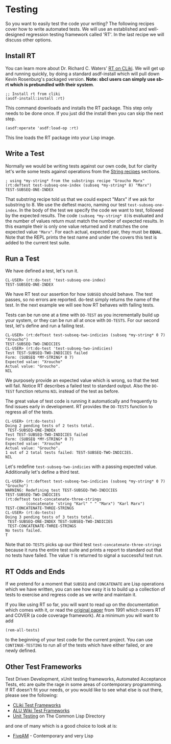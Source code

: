 # Testing

So you want to easily test the code your writing? The following recipes
cover how to write automated tests. We will use an established and
well-designed regression testing framework called 'RT'. In the last
recipe we will discuss other options.

## Install RT

You can learn more about Dr. Richard C. Waters' [RT on
CLiki](http://www.cliki.net/RT). We will get up and running quickly, by
doing a standard asdf-install which will pull down Kevin Rosenburg's
packaged version. **Note: sbcl users can simply use sb-rt which is
prebundled with their system**.

    ;; Install rt from cliki 
    (asdf-install:install :rt)

This command downloads and installs the RT package. This step only needs
to be done once. If you just did the install then you can skip the next
step.

    (asdf:operate 'asdf:load-op :rt)

This line loads the RT package into your Lisp image.

## Write a Test

Normally we would be writing tests against our own code, but for clarity
let's write some tests against operations from the [String
recipes](strings.html#substrings) sections.

    ; using *my-string* from the substrings recipe "Groucho Marx"
    (rt:deftest test-subseq-one-index (subseq *my-string* 8) "Marx")
    TEST-SUBSEQ-ONE-INDEX

That substring recipe told us that we could expect "Marx" if we ask for
substring to 8. We use the deftest macro, naming our test
`test-subseq-one-index`. In the body of the test we specify the code we
want to test, followed by the expected results. The code
`(subseq *my-string* 8)`is evaluated and the number of values return
must match the number of expected results. In this example their is only
one value returned and it matches the one expected value `"Marx"`. For
each actual, expected pair, they must be **`EQUAL`**. Note that the REPL
prints the test name and under the covers this test is added to the
current test suite.

## Run a Test

We have defined a test, let's run it.

    CL-USER> (rt:do-test 'test-subseq-one-index)
    TEST-SUBSEQ-ONE-INDEX

We have RT test our assertion for how `SUBSEQ` should behave. The test
passes, so no errors are reported. do-test simply returns the name of
the test. In the next example we will see how RT behaves with failing
tests.

Tests can be run one at a time with `DO-TEST` as you incrementally build
up your system, or they can be run all at once with `DO-TESTS`. For our
second test, let's define and run a failing test.

    CL-USER> (rt:deftest test-subseq-two-indicies (subseq *my-string* 0 7) "Xroucho")
    TEST-SUBSEQ-TWO-INDICIES
    CL-USER> (rt:do-test 'test-subseq-two-indicies)
    Test TEST-SUBSEQ-TWO-INDICIES failed
    Form: (SUBSEQ *MY-STRING* 0 7)
    Expected value: "Xroucho"
    Actual value: "Groucho".
    NIL

We purposely provide an expected value which is wrong, so that the test
will fail. Notice RT describes a failed test to standard output. Also
the `DO-TEST` function returns `NIL` instead of the test as before.

The great value of test code is running it automatically and frequently
to find issues early in development. RT provides the `DO-TESTS` function
to regress all of the tests.

    CL-USER> (rt:do-tests)
    Doing 2 pending tests of 2 tests total.
     TEST-SUBSEQ-ONE-INDEX
    Test TEST-SUBSEQ-TWO-INDICIES failed                                                                                                                          
    Form: (SUBSEQ *MY-STRING* 0 7)
    Expected value: "Xroucho"
    Actual value: "Groucho".
    1 out of 2 total tests failed: TEST-SUBSEQ-TWO-INDICIES.
    NIL

Let's redefine `test-subseq-two-indicies` with a passing expected value.
Additionally let's define a third test.

    CL-USER> (rt:deftest test-subseq-two-indicies (subseq *my-string* 0 7) "Groucho")
    WARNING: Redefining test TEST-SUBSEQ-TWO-INDICIES
    TEST-SUBSEQ-TWO-INDICIES
    (rt:deftest test-concatenate-three-strings 
             (concatenate 'string "Karl" " " "Marx") "Karl Marx")
    TEST-CONCATENATE-THREE-STRINGS
    CL-USER> (rt:do-tests)
    Doing 3 pending tests of 3 tests total.
     TEST-SUBSEQ-ONE-INDEX TEST-SUBSEQ-TWO-INDICIES
     TEST-CONCATENATE-THREE-STRINGS
    No tests failed.
    T

Note that `DO-TESTS` picks up our third test
`test-concatenate-three-strings` because it runs the entire test suite
and prints a report to standard out that no tests have failed. The value
`T` is returned to signal a successful test run.

## RT Odds and Ends

If we pretend for a moment that `SUBSEQ` and `CONCATENATE` are Lisp
operations which we have written, you can see how easy it is to build up
a collection of tests to exercise and regress code as we write and
maintain it.

If you like using RT so far, you will want to read up on the
documentation which comes with it, or read the [original
paper](http://www.merl.com/publications/TR1991-004/) from 1991 which
covers RT and COVER (a code coverage framework). At a minimum you will
want to add

    (rem-all-tests)

to the beginning of your test code for the current project. You can use
`CONTINUE-TESTING` to run all of the tests which have either failed, or
are newly defined.

## Other Test Frameworks

Test Driven Development, xUnit testing frameworks, Automated Acceptance
Tests, etc are quite the rage in some areas of contemporary programming.
If RT doesn't fit your needs, or you would like to see what else is out
there, please see the following:

-   [CLiki Test Frameworks](http://www.cliki.net/test%20framework)
-   [ALU Wiki Test Frameworks](http://wiki.alu.org/Test_Frameworks)
-   [Unit Testing](http://www.cl-user.net/asp/tags/unit-testing) on The
    Common Lisp Directory

and one of many which is a good choice to look at is:

-   [FiveAM](http://common-lisp.net/project/bese/FiveAM.html) -
    Contemporary and very Lisp

